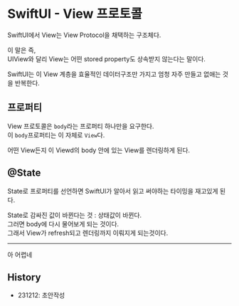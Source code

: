 # SwiftUI - View 프로토콜

SwiftUI에서 View는 View Protocol을 채택하는 구조체다.  

이 말은 즉,  
UIView와 달리 View는 어떤 stored property도 상속받지 않는다는 말이다.  

SwiftUI는 이 View 계층을 효율적인 데이터구조만 가지고 엄청 자주 만들고 없애는 것을 반복한다.  

## 프로퍼티
View 프로토콜은 `body`라는 프로퍼티 하나만을 요구한다.  
이 `body`프로퍼티는 이 자체로 `View`다. 

어떤 View든지 이 Viewd의 body 안에 있는 View를 렌더링하게 된다.  

## @State

State로 프로퍼티를 선언하면 SwiftUI가 알아서 읽고 써야하는 타이밍을 재고있게 된다.  

State로 감싸진 값이 바뀐다는 것 : 상태값이 바뀐다.  
그러면 body에 다시 물어보게 되는 것이다.  
그래서 View가 refresh되고 렌더링까지 이뤄지게 되는것이다.  

---
아 어렵네

## History
- 231212: 초안작성
